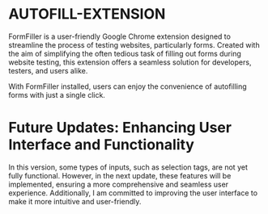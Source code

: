 # AUTOFILL-EXTENSION
FormFiller is a user-friendly Google Chrome extension designed to streamline the process of testing websites, particularly forms. Created with the aim of simplifying the often tedious task of filling out forms during website testing, this extension offers a seamless solution for developers, testers, and users alike.

With FormFiller installed, users can enjoy the convenience of autofilling forms with just a single click. 


# Future Updates: Enhancing User Interface and Functionality

In this version, some types of inputs, such as selection tags, are not yet fully functional. However, in the next update, these features will be implemented, ensuring a more comprehensive and seamless user experience. Additionally, I am committed to improving the user interface to make it more intuitive and user-friendly.
